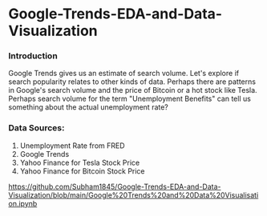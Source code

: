 # Google-Trends-EDA-and-Data-Visualization

### Introduction

Google Trends gives us an estimate of search volume. Let's explore if search popularity relates to other kinds of data. Perhaps there are patterns in Google's search volume and the price of Bitcoin or a hot stock like Tesla. Perhaps search volume for the term "Unemployment Benefits" can tell us something about the actual unemployment rate?

### Data Sources:

1. Unemployment Rate from FRED
2. Google Trends
3. Yahoo Finance for Tesla Stock Price
4. Yahoo Finance for Bitcoin Stock Price

https://github.com/Subham1845/Google-Trends-EDA-and-Data-Visualization/blob/main/Google%20Trends%20and%20Data%20Visualisation.ipynb

